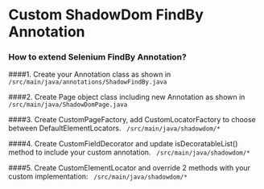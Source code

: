 # Custom ShadowDom FindBy Annotation

### How to extend Selenium FindBy Annotation?

####1. Create your Annotation class as shown in
``` /src/main/java/annotations/ShadowFindBy.java ```

####2. Create Page object class including new Annotation as shown in
``` /src/main/java/ShadowDomPage.java ```

####3. Create CustomPageFactory, add CustomLocatorFactory to choose between DefaultElementLocators.
``` /src/main/java/shadowdom/*```

####4. Create CustomFieldDecorator and update isDecoratableList() method to include your custom annotation.
``` /src/main/java/shadowdom/*```

####5. Create CustomElementLocator and override 2 methods with your custom implementation:
``` /src/main/java/shadowdom/*```
